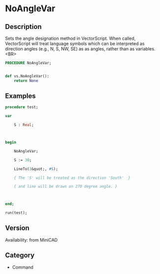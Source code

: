 # NoAngleVar

## Description
Sets the angle designation method in VectorScript. When called, VectorScript will treat language symbols which can be interpreted as direction angles (e.g., N, S, NW, SE) as as angles, rather than as variables.&lt;BR&gt;


```pascal
PROCEDURE NoAngleVar;
```

```python

def vs.NoAngleVar():
    return None
```

## Examples
```pascal
procedure test;

var

	S : Real;



begin

	NoAngleVar;

	S := 30;

	LineTo(3&quot;, #S);

	{ The 'S' will be treated as the direction 'South'  }

	{ and line will be drawn on 270 degree angle. }



end;

run(test);


```

## Version
Availability: from MiniCAD
## Category
* Command

